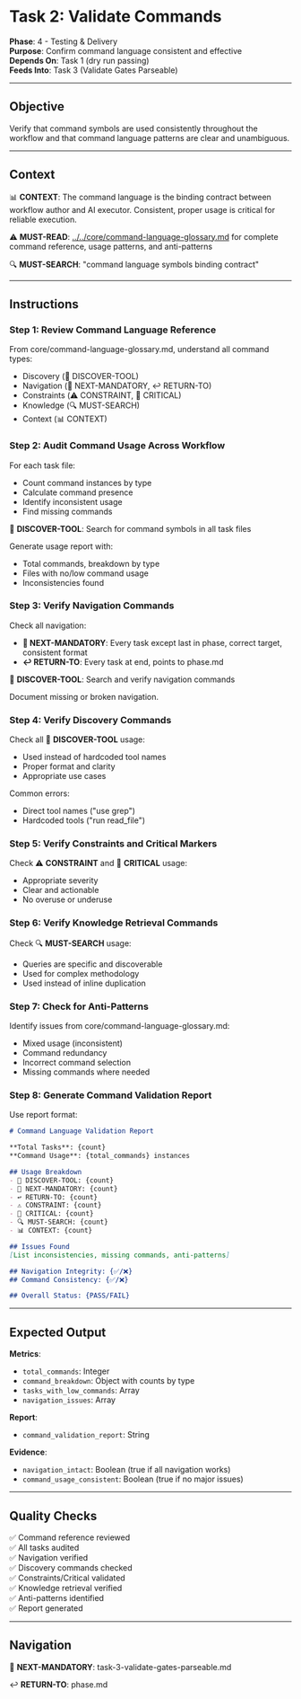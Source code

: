 # Task 2: Validate Commands

**Phase**: 4 - Testing & Delivery  
**Purpose**: Confirm command language consistent and effective  
**Depends On**: Task 1 (dry run passing)  
**Feeds Into**: Task 3 (Validate Gates Parseable)

---

## Objective

Verify that command symbols are used consistently throughout the workflow and that command language patterns are clear and unambiguous.

---

## Context

📊 **CONTEXT**: The command language is the binding contract between workflow author and AI executor. Consistent, proper usage is critical for reliable execution.

⚠️ **MUST-READ**: [../../core/command-language-glossary.md](../../core/command-language-glossary.md) for complete command reference, usage patterns, and anti-patterns

🔍 **MUST-SEARCH**: "command language symbols binding contract"

---

## Instructions

### Step 1: Review Command Language Reference

From core/command-language-glossary.md, understand all command types:
- Discovery (📖 DISCOVER-TOOL)
- Navigation (🎯 NEXT-MANDATORY, ↩️ RETURN-TO)
- Constraints (⚠️ CONSTRAINT, 🚨 CRITICAL)
- Knowledge (🔍 MUST-SEARCH)
- Context (📊 CONTEXT)

### Step 2: Audit Command Usage Across Workflow

For each task file:
- Count command instances by type
- Calculate command presence
- Identify inconsistent usage
- Find missing commands

📖 **DISCOVER-TOOL**: Search for command symbols in all task files

Generate usage report with:
- Total commands, breakdown by type
- Files with no/low command usage
- Inconsistencies found

### Step 3: Verify Navigation Commands

Check all navigation:
- **🎯 NEXT-MANDATORY**: Every task except last in phase, correct target, consistent format
- **↩️ RETURN-TO**: Every task at end, points to phase.md

📖 **DISCOVER-TOOL**: Search and verify navigation commands

Document missing or broken navigation.

### Step 4: Verify Discovery Commands

Check all 📖 **DISCOVER-TOOL** usage:
- Used instead of hardcoded tool names
- Proper format and clarity
- Appropriate use cases

Common errors:
- Direct tool names ("use grep")
- Hardcoded tools ("run read_file")

### Step 5: Verify Constraints and Critical Markers

Check ⚠️ **CONSTRAINT** and 🚨 **CRITICAL** usage:
- Appropriate severity
- Clear and actionable
- No overuse or underuse

### Step 6: Verify Knowledge Retrieval Commands

Check 🔍 **MUST-SEARCH** usage:
- Queries are specific and discoverable
- Used for complex methodology
- Used instead of inline duplication

### Step 7: Check for Anti-Patterns

Identify issues from core/command-language-glossary.md:
- Mixed usage (inconsistent)
- Command redundancy
- Incorrect command selection
- Missing commands where needed

### Step 8: Generate Command Validation Report

Use report format:

```markdown
# Command Language Validation Report

**Total Tasks**: {count}
**Command Usage**: {total_commands} instances

## Usage Breakdown
- 📖 DISCOVER-TOOL: {count}
- 🎯 NEXT-MANDATORY: {count}
- ↩️ RETURN-TO: {count}
- ⚠️ CONSTRAINT: {count}
- 🚨 CRITICAL: {count}
- 🔍 MUST-SEARCH: {count}
- 📊 CONTEXT: {count}

## Issues Found
[List inconsistencies, missing commands, anti-patterns]

## Navigation Integrity: {✅/❌}
## Command Consistency: {✅/❌}

## Overall Status: {PASS/FAIL}
```

---

## Expected Output

**Metrics**:
- `total_commands`: Integer
- `command_breakdown`: Object with counts by type
- `tasks_with_low_commands`: Array
- `navigation_issues`: Array

**Report**:
- `command_validation_report`: String

**Evidence**:
- `navigation_intact`: Boolean (true if all navigation works)
- `command_usage_consistent`: Boolean (true if no major issues)

---

## Quality Checks

✅ Command reference reviewed  
✅ All tasks audited  
✅ Navigation verified  
✅ Discovery commands checked  
✅ Constraints/Critical validated  
✅ Knowledge retrieval verified  
✅ Anti-patterns identified  
✅ Report generated

---

## Navigation

🎯 **NEXT-MANDATORY**: task-3-validate-gates-parseable.md

↩️ **RETURN-TO**: phase.md

